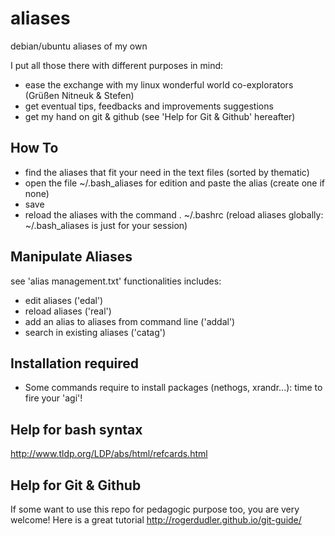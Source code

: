 aliases
=======

debian/ubuntu aliases of my own


I put all those there with different purposes in mind:
- ease the exchange with my linux wonderful world co-explorators (Grüßen Nitneuk & Stefen)
- get eventual tips, feedbacks and improvements suggestions
- get my hand on git & github (see 'Help for Git & Github' hereafter)


How To
-------

- find the aliases that fit your need in the text files (sorted by thematic)
- open the file ~/.bash_aliases for edition and paste the alias (create one if none)
- save
- reload the aliases with the command . ~/.bashrc (reload aliases globally: ~/.bash_aliases is just for your session)


Manipulate Aliases
-------
see 'alias management.txt'
functionalities includes:
- edit aliases ('edal')
- reload aliases ('real')
- add an alias to aliases from command line ('addal')
- search in existing aliases ('catag')

Installation required
-------
- Some commands require to install packages (nethogs, xrandr...): time to fire your 'agi'!

Help for bash syntax
------
http://www.tldp.org/LDP/abs/html/refcards.html

Help for Git & Github
------
If some want to use this repo for pedagogic purpose too, you are very welcome!
Here is a great tutorial http://rogerdudler.github.io/git-guide/